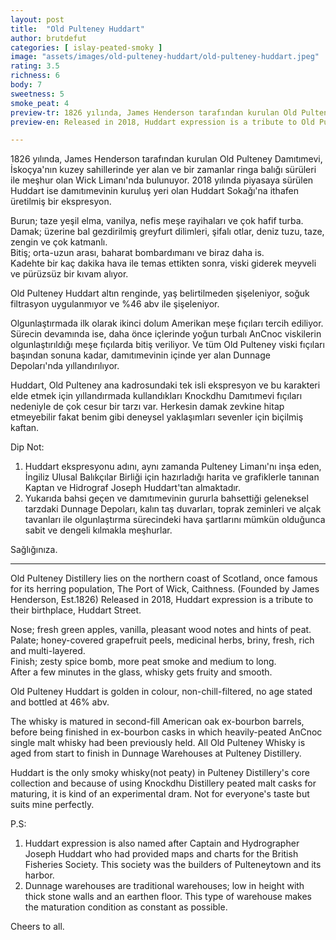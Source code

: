 ```yaml
---
layout: post
title:  "Old Pulteney Huddart"
author: brutdefut
categories: [ islay-peated-smoky ]
image: "assets/images/old-pulteney-huddart/old-pulteney-huddart.jpeg"
rating: 3.5
richness: 6
body: 7
sweetness: 5
smoke_peat: 4
preview-tr: 1826 yılında, James Henderson tarafından kurulan Old Pulteney Damıtımevi'nin 2018 yılında piyasaya sürülen ekspresyonu.   
preview-en: Released in 2018, Huddart expression is a tribute to Old Pulteney Distillery's birthplace, Huddart Street.   

---
```


1826 yılında, James Henderson tarafından kurulan Old Pulteney Damıtımevi, İskoçya'nın kuzey sahillerinde yer alan ve bir zamanlar ringa balığı sürüleri ile meşhur olan Wick Limanı'nda bulunuyor. 2018 yılında piyasaya sürülen Huddart ise damıtımevinin kuruluş yeri olan Huddart Sokağı'na ithafen üretilmiş bir ekspresyon.  

Burun; taze yeşil elma, vanilya, nefis meşe rayihaları ve çok hafif turba.  
Damak; üzerine bal gezdirilmiş greyfurt dilimleri, şifalı otlar, deniz tuzu, taze, zengin ve çok katmanlı.  
Bitiş; orta-uzun arası, baharat bombardımanı ve biraz daha is.  
Kadehte bir kaç dakika hava ile temas ettikten sonra, viski giderek meyveli ve pürüzsüz bir kıvam alıyor.  

Old Pulteney Huddart altın renginde, yaş belirtilmeden şişeleniyor, soğuk filtrasyon uygulanmıyor ve %46 abv ile şişeleniyor.  

Olgunlaştırmada ilk olarak ikinci dolum Amerikan meşe fıçıları tercih ediliyor. Sürecin devamında ise, daha önce içlerinde yoğun turbalı AnCnoc viskilerin olgunlaştırıldığı meşe fıçılarda bitiş veriliyor. Ve tüm Old Pulteney viski fıçıları başından sonuna kadar, damıtımevinin içinde yer alan Dunnage Depoları'nda yıllandırılıyor.  

Huddart, Old Pulteney ana kadrosundaki tek isli ekspresyon ve bu karakteri elde etmek için yıllandırmada kullandıkları Knockdhu Damıtımevi fıçıları nedeniyle de çok cesur bir tarzı var. Herkesin damak zevkine hitap etmeyebilir fakat benim gibi deneysel yaklaşımları sevenler için biçilmiş kaftan.  

Dip Not:  
1) Huddart ekspresyonu adını, aynı zamanda Pulteney Limanı'nı inşa eden, İngiliz Ulusal Balıkçılar Birliği için hazırladığı harita ve grafiklerle tanınan Kaptan ve Hidrograf Joseph Huddart'tan almaktadır.  
2) Yukarıda bahsi geçen ve damıtımevinin gururla bahsettiği geleneksel tarzdaki Dunnage Depoları, kalın taş duvarları, toprak zeminleri ve alçak tavanları ile olgunlaştırma sürecindeki hava şartlarını mümkün olduğunca sabit ve dengeli kılmakla meşhurlar.  

Sağlığınıza.     
 
-----------------------------------------------

<p id="english"></p>

Old Pulteney Distillery lies on the northern coast of Scotland, once famous for its herring population, The Port of Wick, Caithness. (Founded by James Henderson, Est.1826) Released in 2018, Huddart expression is a tribute to their birthplace, Huddart Street.  

Nose; fresh green apples, vanilla, pleasant wood notes and hints of peat.  
Palate; honey-covered grapefruit peels, medicinal herbs, briny, fresh, rich and multi-layered.  
Finish; zesty spice bomb, more peat smoke and medium to long.  
After a few minutes in the glass, whisky gets fruity and smooth.   

Old Pulteney Huddart is golden in colour, non-chill-filtered, no age stated and bottled at 46% abv.  

The whisky is matured in second-fill American oak ex-bourbon barrels, before being finished in ex-bourbon casks in which heavily-peated AnCnoc single malt whisky had been previously held. All Old Pulteney Whisky is aged from start to finish in Dunnage Warehouses at Pulteney Distillery.  

Huddart is the only smoky whisky(not peaty) in Pulteney Distillery's core collection and because of using Knockdhu Distillery peated malt casks for maturing, it is kind of an experimental dram. Not for everyone's taste but suits mine perfectly.  

P.S:  
1) Huddart expression is also named after Captain and Hydrographer Joseph Huddart who had provided maps and charts for the British Fisheries Society. This society was the builders of Pulteneytown and its harbor.   
2) Dunnage warehouses are traditional warehouses; low in height with thick stone walls and an earthen floor. This type of warehouse makes the maturation condition as constant as possible.  

Cheers to all.                
  
